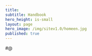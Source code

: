 ```yaml
---
title: 
subtitle: Handbook
hero_height: is-small
layout: page
hero_image: /img/sitev1.0/homeen.jpg
published: true
---
```


#@


